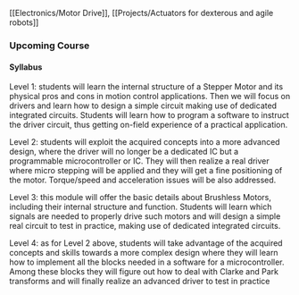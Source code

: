 

[[Electronics/Motor Drive]], [[Projects/Actuators for dexterous and agile robots]]

### Upcoming Course

#### Syllabus
   
Level 1: students will learn the internal structure of a Stepper Motor and its physical pros and cons in motion control applications. Then we will focus on drivers and learn how to design a simple circuit making use of dedicated integrated circuits. Students will learn how to program a software to instruct the driver circuit, thus getting on-field experience of a practical application.
  
Level 2: students will exploit the acquired concepts into a more advanced design, where the driver will no longer be a dedicated IC but a programmable microcontroller or IC. They will then realize a real driver where micro stepping will be applied and they will get a fine positioning of the motor. Torque/speed and acceleration issues will be also addressed.
  
Level 3: this module will offer the basic details about Brushless Motors, including their internal structure and function. Students will learn which signals are needed to properly drive such motors and will design a simple real circuit to test in practice, making use of dedicated integrated circuits.
  
Level 4: as for Level 2 above, students will take advantage of the acquired concepts and skills towards a more complex design where they will learn how to implement all the blocks needed in a software for a microcontroller. Among these blocks they will figure out how to deal with Clarke and Park transforms and will finally realize an advanced driver to test in practice
  